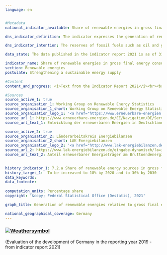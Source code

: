 ```yaml
---
language: en    


#Metadata    
national_indicator_available: Share of renewable energies in gross final energy consumption    

dns_indicator_definition: The indicator expresses the generation of renewable energies relative to gross final energy consumption. Gross final energy consumption covers energy consumption by end consumers and transmission losses as well as the self-consumption of the energy generation sector.    

dns_indicator_intention: The reserves of fossil fuels such as oil and gas are limited, and their use is associated with greenhouse gas emissions. Switching to renewable energies (natural energy sources that constantly regenerate) serves to reduce energy-related emissions and hence the extent of climate change. In addition, dependency on energy imports and the consumption of resources is reduced as well as technical innovations are promoted. For this reason, the goal of the Federal Government is to increase the share of renewable energy in gross final energy consumption to 18&nbsp;% by 2020, to 30&nbsp;% by 2030 and to 60&nbsp;% by 2050    

data_state: The data published in the indicator report 2021 is as of 31.12.2020. The data shown on the DNS-Online-Platform is updated regularly, so that more current data may be available online than published in the indicator report 2021.    

indicator_name: Share of renewable energies in gross final energy consumption    
section: Renewable energies    
postulate: Strengthening a sustainable energy supply    

#Content    
content_and_progress: <i>Text from the Indicator Report 2021</i><br><br>For this indicator, the energy generated from renewable sources (including hydropower, wind power on land and at sea, solar energy and geothermal energy, biomass or biogenic waste) is expressed relative to all energy sources consumed in Germany. In addition to renewable energy, this also includes imported electricity and fossil fuels such as lignite and hard coal, oil and gas. Another characteristic of the indicator is that energy consumption is taken into account in all areas of application. This includes its use in the form of mechanical energy, as electric power, heat or fuel in the transport sector.<br><br><br><br>The indicator is calculated by the Working Group on Renewable Energies Statistics (AGEE-Stat), but without taking into account the calculation rules pursuant to the EU Renewable Energy Directive (Directive 2009/28/EC), which applies an average value across several years for hydropower and wind power due to their annually varying supply. Instead, the actually generated electricity quantities (of wind power and hydropower) are taken into account for this report (energy concept of the Federal Government).<br><br><br><br>Concerning the methodology for calculating the indicator, it should be noted that imports and exports of electricity are not fully included in the final energy consumption of renewable energy sources, whereas they are included in the gross final energy consumption. In this respect, the indicator can over- or underestimate the share of renewable energies in gross final energy consumption depending on the foreign trade balance. A positive net export balance of electricity – as has been the case since 2001 – would thus mean that the actual share of renewable energies would be lower than shown by the indicator.<br><br><br><br>Between 1990 and 2017, the share of renewable energy in final gross energy consumption rose from 2.0&nbsp;% to 15.6&nbsp;%. If the trend continues at the average pace seen in the past few years, the goal for 2020 will not be achieved. The use of renewable energies varies significantly depending on the sector. 51.6&nbsp;% of the total energy produced from renewable energies in 2017 was used for electricity generation, 40.2&nbsp;% for heat generation and 8.2&nbsp;% for biogenic fuels. Biomass with a share of 54.5&nbsp;% and wind power with a share of 25.2&nbsp;% of all renewable sources played the most important role as energy sources.<br><br><br><br>The indicator has cross-references to indicators [3.2.a](https://sustainabledevelopment-deutschland.github.io/3-2-a/) “Emissions of air pollutants”, [7.2.b](https://sustainabledevelopment-deutschland.github.io/7-2-b/) “Share of electricity from renewable energy sources in electricity consumption” and [13.1.a](https://sustainabledevelopment-deutschland.github.io/13-1-a/) “Greenhouse gas emissions”.    

#Sources    
source_active_1: true
source_organisation_1: Working Group on Renewable Energy Statistics
source_organisation_1_short: Working Group on Renewable Energy Statistics
source_organisation_logo_1: '<a href="https://www.erneuerbare-energien.de/EE/Navigation/DE/Service/Erneuerbare_Energien_in_Zahlen/Arbeitsgruppe/arbeitsgruppe_ee.html"><img src="https://g205sdgs.github.io/sdg-indicators/public/logosEn/ageestat.png" alt=" Working Group on Renewable Energy Statistics" title="Click here to visit the homepage of the organization" style="border: transparent"/></a>'
source_url_1: https://www.erneuerbare-energien.de/EE/Navigation/DE/Service/Erneuerbare_Energien_in_Zahlen/Zeitreihen/zeitreihen.html                        
source_url_text_1: Entwicklung der erneuerbaren Energien in Deutschland (Only available in German)                        

source_active_2: true
source_organisation_2: Länderarbeitskreis Energiebilanzen
source_organisation_2_short: LAK Energiebilanzen
source_organisation_logo_2: '<a href="http://www.lak-energiebilanzen.de/"><img src="https://g205sdgs.github.io/sdg-indicators/public/logosEn/lakeb.png" alt=" LAK Energiebilanzen" title="Click here to visit the homepage of the organization" style="border: transparent"/></a>'
source_url_2: https://www.lak-energiebilanzen.de/eingabe-dynamisch/?a=i200                        
source_url_text_2: Anteil erneuerbarer Energieträger am Bruttoendenergieverbrauch (Only available in German)                        
    

history_indicator_1: 7.2.a Share of renewable energy sources in gross final energy consumption                    
history_target_1:  To be increased to 18% by 2020 and to 30% by 2030    
data_keywords:    
data_footnote:     
    
computation_units: Percentage share    
copyright: '&copy; Federal Statistical Office (Destatis), 2021'    

graph_title: Generation of renewable energies relative to gross final energy consumption    

national_geographical_coverage: Germany    
---    
```

<div>
  <div class="my-header">
    <h3>
      <a href="https://sustainabledevelopment-deutschland.github.io/en/status/"><img src="https://g205sdgs.github.io/sdg-indicators/public/Wettersymbole/Sonne.png" title="If the trend continues, the target value will be met or the difference between the target value and the current value will be less than 5&nbsp;%" alt="Weathersymbol" />
      </a>
    </h3>
  </div>
  <div class="my-header-note">
    <span> (Evaluation of the development of Germany in the reporting year 2019 - from indicator report 2021)</span>
  </div>
</div>